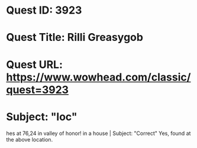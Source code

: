 # Quest ID: 3923
# Quest Title: Rilli Greasygob
# Quest URL: https://www.wowhead.com/classic/quest=3923
# Subject: "loc"
hes at 76,24 in valley of honor! in a house | Subject: "Correct"
Yes, found at the above location.
